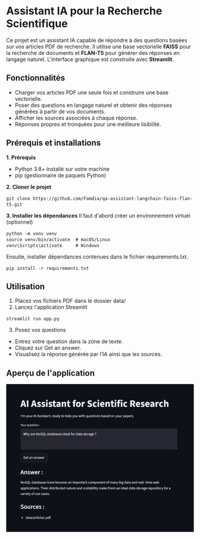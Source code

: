 # Assistant IA pour la Recherche Scientifique

Ce projet est un assistant IA capable de répondre à des questions basées sur vos articles PDF de recherche. 
Il utilise une base vectorielle **FAISS** pour la recherche de documents et **FLAN-T5** pour générer des réponses en langage naturel. 
L’interface graphique est construite avec **Streamlit**.

## Fonctionnalités
* Charger vos articles PDF une seule fois et construire une base vectorielle.
* Poser des questions en langage naturel et obtenir des réponses générées à partir de vos documents.
* Afficher les sources associées à chaque réponse.
* Réponses propres et tronquées pour une meilleure lisibilité.

## Prérequis et installations

**1. Prérequis**
* Python 3.8+ installé sur votre machine
* pip (gestionnaire de paquets Python)

**2. Cloner le projet**

```
git clone https://github.com/Famdia/qa-assistant-langchain-faiss-flan-t5.git
```

**3. Installer les dépendances**
Il faut d'abord créer un environnement virtuel (optionnel)

```
python -m venv venv
source venv/bin/activate  # macOS/Linux
venv\Scripts\activate     # Windows
```

Ensuite, installer dépendances contenues dans le fichier requirements.txt.

```
pip install -r requirements.txt
```
## Utilisation
1. Placez vos fichiers PDF dans le dossier data/
2. Lancez l'application Streamlit

```
streamlit run app.py
```
3. Posez vos questions
* Entrez votre question dans la zone de texte.
* Cliquez sur Get an answer.
* Visualisez la réponse générée par l’IA ainsi que les sources.

## Aperçu de l'application
![Aperçu de l’application](apercu.png)